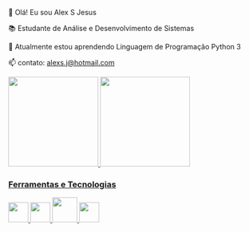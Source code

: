 
👋 Olá! Eu sou Alex S Jesus

📚 Estudante de Análise e Desenvolvimento de Sistemas

🌱 Atualmente estou aprendendo Linguagem de Programação Python 3

📫 contato: alexs.j@hotmail.com

<div>
<a href="https://github.com/AlexSJ33">
<img height="180em" src="https://github-readme-stats.vercel.app/api/top-langs/?username=AlexSJ33&layout=compact&langs_count=7&theme=dracula"/>
<img height="180em" src="https://github-readme-stats.vercel.app/api?username=AlexSJ33&show_icons=true&theme=dracula&include_all_commits=true&count_private=true"/>
</div>

### Ferramentas e Tecnologias

<img src="https://cdn.jsdelivr.net/gh/devicons/devicon/icons/git/git-original.svg" width="40" height="40"/> 
<img src="https://cdn.jsdelivr.net/gh/devicons/devicon/icons/linux/linux-original.svg" width="40" height="40"/>
<img src="https://cdn.jsdelivr.net/gh/devicons/devicon/icons/mysql/mysql-original-wordmark.svg" width="50" height="50"/>
<img src="https://cdn.jsdelivr.net/gh/devicons/devicon/icons/python/python-original.svg" width="40" height="40"/>
       
